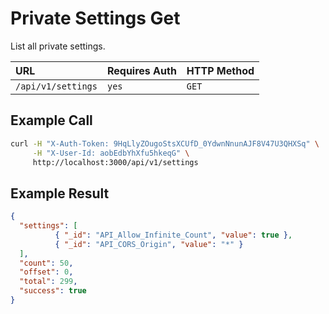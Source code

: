 # Private Settings Get

List all private settings.

| URL | Requires Auth | HTTP Method |
| :--- | :--- | :--- |
| `/api/v1/settings` | `yes` | `GET` |

## Example Call

```bash
curl -H "X-Auth-Token: 9HqLlyZOugoStsXCUfD_0YdwnNnunAJF8V47U3QHXSq" \
     -H "X-User-Id: aobEdbYhXfu5hkeqG" \
     http://localhost:3000/api/v1/settings
```

## Example Result

```json
{
  "settings": [
          { "_id": "API_Allow_Infinite_Count", "value": true },
          { "_id": "API_CORS_Origin", "value": "*" }
  ],
  "count": 50,
  "offset": 0,
  "total": 299,
  "success": true
}
```

